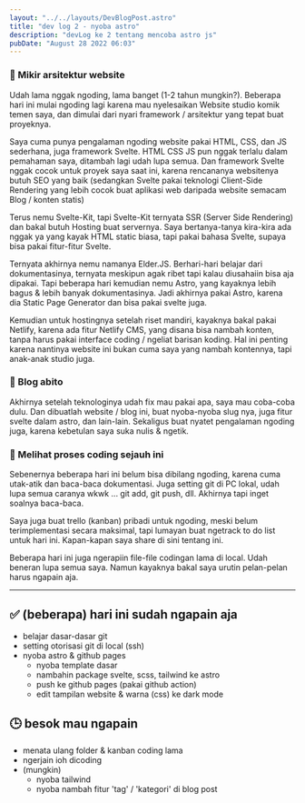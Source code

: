 ```yaml
---
layout: "../../layouts/DevBlogPost.astro"
title: "dev log 2 - nyoba astro"
description: "devLog ke 2 tentang mencoba astro js"
pubDate: "August 28 2022 06:03"
---
```


### 💭 Mikir arsitektur website
Udah lama nggak ngoding, lama banget (1-2 tahun mungkin?). Beberapa hari ini mulai ngoding lagi karena mau nyelesaikan Website studio komik temen saya, dan dimulai dari nyari framework / arsitektur yang tepat buat proyeknya.

Saya cuma punya pengalaman ngoding website pakai HTML, CSS, dan JS sederhana, juga framework Svelte. HTML CSS JS pun nggak terlalu dalam pemahaman saya, ditambah lagi udah lupa semua. Dan framework Svelte nggak cocok untuk proyek saya saat ini, karena rencananya websitenya butuh SEO yang baik (sedangkan Svelte pakai teknologi Client-Side Rendering yang lebih cocok buat aplikasi web daripada website semacam Blog / konten statis)

Terus nemu Svelte-Kit, tapi Svelte-Kit ternyata SSR (Server Side Rendering) dan bakal butuh Hosting buat servernya. Saya bertanya-tanya kira-kira ada nggak ya yang kayak HTML static biasa, tapi pakai bahasa Svelte, supaya bisa pakai fitur-fitur Svelte.

Ternyata akhirnya nemu namanya Elder.JS. Berhari-hari belajar dari dokumentasinya, ternyata meskipun agak ribet tapi kalau diusahaiin bisa aja dipakai. Tapi beberapa hari kemudian nemu Astro, yang kayaknya lebih bagus & lebih banyak dokumentasinya. Jadi akhirnya pakai Astro, karena dia Static Page Generator dan bisa pakai svelte juga.

Kemudian untuk hostingnya setelah riset mandiri, kayaknya bakal pakai Netlify, karena ada fitur Netlify CMS, yang disana bisa nambah konten, tanpa harus pakai interface coding / ngeliat barisan koding. Hal ini penting karena nantinya website ini bukan cuma saya yang nambah kontennya, tapi anak-anak studio juga.

### 💭 Blog abito
Akhirnya setelah teknologinya udah fix mau pakai apa, saya mau coba-coba dulu. Dan dibuatlah website / blog ini, buat nyoba-nyoba slug nya, juga fitur svelte dalam astro, dan lain-lain. Sekaligus buat nyatet pengalaman ngoding juga, karena kebetulan saya suka nulis & ngetik.

### 💭 Melihat proses coding sejauh ini
Sebenernya beberapa hari ini belum bisa dibilang ngoding, karena cuma utak-atik dan baca-baca dokumentasi. Juga setting git di PC lokal, udah lupa semua caranya wkwk ... git add, git push, dll. Akhirnya tapi inget soalnya baca-baca.

Saya juga buat trello (kanban) pribadi untuk ngoding, meski belum terimplementasi secara maksimal, tapi lumayan buat ngetrack to do list untuk hari ini. Kapan-kapan saya share di sini tentang ini.

Beberapa hari ini juga ngerapiin file-file codingan lama di local. Udah beneran lupa semua saya. Namun kayaknya bakal saya urutin pelan-pelan harus ngapain aja.

---

## ✅ (beberapa) hari ini sudah ngapain aja
- belajar dasar-dasar git
- setting otorisasi git di local (ssh)
- nyoba astro & github pages
	- nyoba template dasar
	- nambahin package svelte, scss, tailwind ke astro
	- push ke github pages (pakai github action)
	- edit tampilan website & warna (css) ke dark mode

## 🕒 besok mau ngapain
- menata ulang folder & kanban coding lama
- ngerjain ioh dicoding
- (mungkin)
	- nyoba tailwind
	- nyoba nambah fitur 'tag' / 'kategori' di blog post